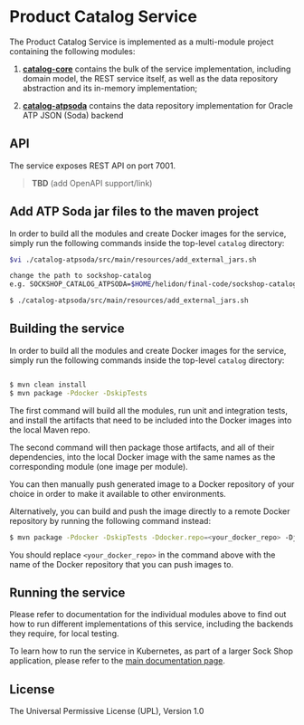 # Product Catalog Service

The Product Catalog Service is implemented as a multi-module project containing the following modules:

1. **[catalog-core](./catalog-core)** contains the bulk of the service implementation, including
domain model, the REST service itself, as well as the data repository abstraction and its 
in-memory implementation;

2. **[catalog-atpsoda](./catalog-atpsoda)** contains the data repository implementation for 
Oracle ATP JSON (Soda) backend


## API

The service exposes REST API on port 7001. 

> **TBD** (add OpenAPI support/link)

## Add ATP Soda jar files to the maven project

In order to build all the modules and create Docker images for the service, simply run the 
following commands inside the top-level `catalog` directory:

```bash
$vi ./catalog-atpsoda/src/main/resources/add_external_jars.sh

change the path to sockshop-catalog 
e.g. SOCKSHOP_CATALOG_ATPSODA=$HOME/helidon/final-code/sockshop-catalog/catalog-atpsoda

$ ./catalog-atpsoda/src/main/resources/add_external_jars.sh

``` 

## Building the service

In order to build all the modules and create Docker images for the service, simply run the 
following commands inside the top-level `catalog` directory:

```bash

$ mvn clean install
$ mvn package -Pdocker -DskipTests
``` 

The first command will build all the modules, run unit and integration tests, and install the
artifacts that need to be included into the Docker images into the local Maven repo.

The second command will then package those artifacts, and all of their dependencies, into
the local Docker image with the same names as the corresponding module (one image per module).

You can then manually push generated image to a Docker repository of your choice in order
to make it available to other environments.

Alternatively, you can build and push the image directly to a remote Docker repository by
running the following command instead:

```bash
$ mvn package -Pdocker -DskipTests -Ddocker.repo=<your_docker_repo> -Djib.goal=build
```

You should replace `<your_docker_repo>` in the command above with the name of the 
Docker repository that you can push images to.

## Running the service

Please refer to documentation for the individual modules above to find out how to run
different implementations of this service, including the backends they require, for local
testing.

To learn how to run the service in Kubernetes, as part of a larger Sock Shop application,
please refer to the [main documentation page](../sockshop/README.md).

## License

The Universal Permissive License (UPL), Version 1.0
